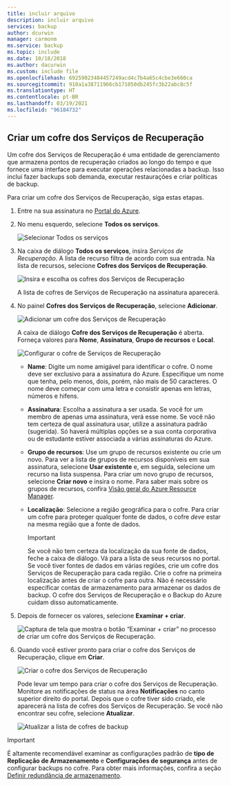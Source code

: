 ```yaml
---
title: incluir arquivo
description: incluir arquivo
services: backup
author: dcurwin
manager: carmonm
ms.service: backup
ms.topic: include
ms.date: 10/18/2018
ms.author: dacurwin
ms.custom: include file
ms.openlocfilehash: 69259023484457249acd4c7b4a65c4cbe3e660ca
ms.sourcegitcommit: 910a1a38711966cb171050db245fc3b22abc8c5f
ms.translationtype: HT
ms.contentlocale: pt-BR
ms.lasthandoff: 03/19/2021
ms.locfileid: "96184732"
---
```

## <a name="create-a-recovery-services-vault"></a>Criar um cofre dos Serviços de Recuperação

Um cofre dos Serviços de Recuperação é uma entidade de gerenciamento que armazena pontos de recuperação criados ao longo do tempo e que fornece uma interface para executar operações relacionadas a backup. Isso inclui fazer backups sob demanda, executar restaurações e criar políticas de backup.

Para criar um cofre dos Serviços de Recuperação, siga estas etapas.

1. Entre na sua assinatura no [Portal do Azure](https://portal.azure.com/).

1. No menu esquerdo, selecione **Todos os serviços**.

    ![Selecionar Todos os serviços](./media/backup-create-rs-vault/click-all-services.png)

1. Na caixa de diálogo **Todos os serviços**, insira *Serviços de Recuperação*. A lista de recurso filtra de acordo com sua entrada. Na lista de recursos, selecione **Cofres dos Serviços de Recuperação**.

    ![Insira e escolha os cofres dos Serviços de Recuperação](./media/backup-create-rs-vault/all-services.png)

    A lista de cofres de Serviços de Recuperação na assinatura aparecerá.

1. No painel **Cofres dos Serviços de Recuperação**, selecione **Adicionar**.

    ![Adicionar um cofre dos Serviços de Recuperação](./media/backup-create-rs-vault/add-button-create-vault.png)

    A caixa de diálogo **Cofre dos Serviços de Recuperação** é aberta. Forneça valores para **Nome**, **Assinatura**, **Grupo de recursos** e **Local**.

    ![Configurar o cofre de Serviços de Recuperação](./media/backup-create-rs-vault/create-new-vault-dialog.png)

   - **Name**: Digite um nome amigável para identificar o cofre. O nome deve ser exclusivo para a assinatura do Azure. Especifique um nome que tenha, pelo menos, dois, porém, não mais de 50 caracteres. O nome deve começar com uma letra e consistir apenas em letras, números e hifens.
   - **Assinatura**: Escolha a assinatura a ser usada. Se você for um membro de apenas uma assinatura, verá esse nome. Se você não tem certeza de qual assinatura usar, utilize a assinatura padrão (sugerida). Só haverá múltiplas opções se a sua conta corporativa ou de estudante estiver associada a várias assinaturas do Azure.
   - **Grupo de recursos**: Use um grupo de recursos existente ou crie um novo. Para ver a lista de grupos de recursos disponíveis em sua assinatura, selecione **Usar existente** e, em seguida, selecione um recurso na lista suspensa. Para criar um novo grupo de recursos, selecione **Criar novo** e insira o nome. Para saber mais sobre os grupos de recursos, confira [Visão geral do Azure Resource Manager](../articles/azure-resource-manager/management/overview.md).
   - **Localização**: Selecione a região geográfica para o cofre. Para criar um cofre para proteger qualquer fonte de dados, o cofre *deve* estar na mesma região que a fonte de dados.

      > [!IMPORTANT]
      > Se você não tem certeza da localização da sua fonte de dados, feche a caixa de diálogo. Vá para a lista de seus recursos no portal. Se você tiver fontes de dados em várias regiões, crie um cofre dos Serviços de Recuperação para cada região. Crie o cofre na primeira localização antes de criar o cofre para outra. Não é necessário especificar contas de armazenamento para armazenar os dados de backup. O cofre dos Serviços de Recuperação e o Backup do Azure cuidam disso automaticamente.
      >
      >

1. Depois de fornecer os valores, selecione **Examinar + criar**.

    ![Captura de tela que mostra o botão “Examinar + criar” no processo de criar um cofre dos Serviços de Recuperação.](./media/backup-create-rs-vault/review-and-create.png)

1. Quando você estiver pronto para criar o cofre dos Serviços de Recuperação, clique em **Criar**.

    ![Criar o cofre dos Serviços de Recuperação](./media/backup-create-rs-vault/click-create-button.png)

    Pode levar um tempo para criar o cofre dos Serviços de Recuperação. Monitore as notificações de status na área **Notificações** no canto superior direito do portal. Depois que o cofre tiver sido criado, ele aparecerá na lista de cofres dos Serviços de Recuperação. Se você não encontrar seu cofre, selecione **Atualizar**.

     ![Atualizar a lista de cofres de backup](./media/backup-create-rs-vault/refresh-button.png)

>[!IMPORTANT]
> É altamente recomendável examinar as configurações padrão de **tipo de Replicação de Armazenamento** e **Configurações de segurança** antes de configurar backups no cofre. Para obter mais informações, confira a seção [Definir redundância de armazenamento](../articles/backup/backup-create-rs-vault.md#set-storage-redundancy).